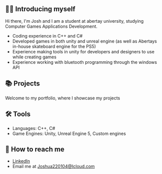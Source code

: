 ## 🙋‍♂️ Introducing myself

Hi there, I'm Josh and I am a student at abertay university, studying Computer Games Applications Development.
- Coding experience in C++ and C#
- Developed games in both unity and unreal engine (as well as Abertays in-house skateboard engine for the PS5)
- Experience making tools in unity for developers and designers to use while creating games
- Experience working with bluetooth programming through the windows API

## 📚 Projects
Welcome to my portfolio, where I showcase my projects

## 🛠 Tools
- Languages: C++, C#
- Game Engines: Unity, Unreal Engine 5, Custom engines

## 👋 How to reach me
- [LinkedIn](https://www.linkedin.com/in/joshua-lowe-479ab0314/)
- Email me at Joshua220104@Icloud.com
